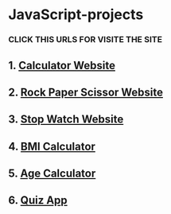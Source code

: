 # JavaScript-projects

### CLICK THIS URLS FOR VISITE THE SITE

## 1. [Calculator Website](https://logesh-works.github.io/JavaScript-projects/Calculator/index.html)
## 2. [Rock Paper Scissor Website](https://logesh-works.github.io/JavaScript-projects/RPS%20game/rps.html)
## 3. [Stop Watch Website](https://logesh-works.github.io/JavaScript-projects/Stop%20watch/forr.html)
## 4. [BMI Calculator](https://logesh-works.github.io/JavaScript-projects/BMI/index.html)
## 5. [Age Calculator](https://logesh-works.github.io/JavaScript-projects/AgeCalculator/index.html)
## 6. [Quiz App](https://logesh-works.github.io/JavaScript-projects/QuizApp/index.html)

